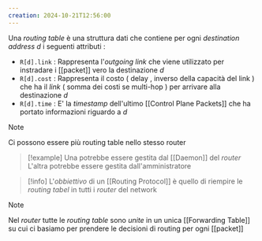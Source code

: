 ```yaml
---
creation: 2024-10-21T12:56:00
---
```

Una *routing table* è una struttura dati che contiene per ogni *destination address* $d$ i seguenti attributi : 
+ `R[d].link` : Rappresenta l'*outgoing link* che viene utilizzato per instradare i [[packet]] vero la destinazione $d$
+ `R[d].cost` : Rappresenta il costo ( delay , inverso della capacità del link ) che ha il *link* ( somma dei costi se multi-hop ) per arrivare alla destinazione $d$
+ `R[d].time` : E' la *timestamp* dell'ultimo [[Control Plane Packets]] che ha portato informazioni riguardo a $d$ 

>[!note] 
>Ci possono essere più routing table nello stesso router 
>>[!example] 
>>Una potrebbe essere gestita dal [[Daemon]] del *router*
>>L'altra potrebbe essere gestita dall'amministratore

>[!info] 
>L'*obbiettivo* di un [[Routing Protocol]] è quello di riempire le *routing tabel* in tutti i *router* del network

>[!note] 
>Nel *router* tutte le *routing table* sono *unite* in un unica [[Forwarding Table]] su cui ci basiamo per prendere le decisioni di routing per ogni [[packet]]